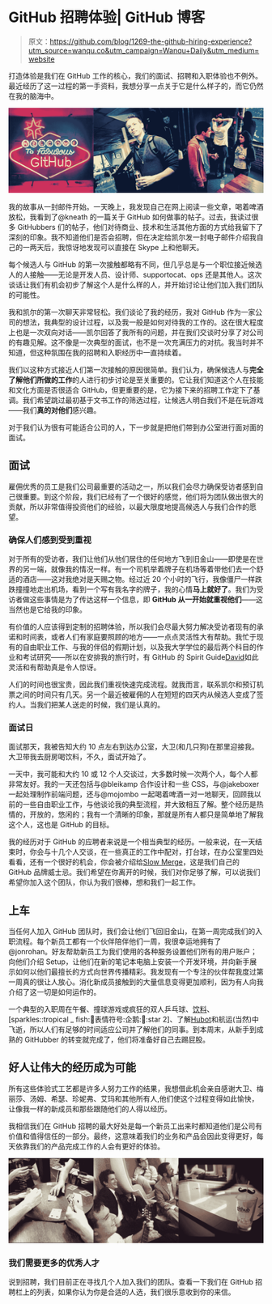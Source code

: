 # GitHub 招聘体验| GitHub 博客

> 原文：<https://github.com/blog/1269-the-github-hiring-experience?utm_source=wanqu.co&utm_campaign=Wanqu+Daily&utm_medium=website>

<main role="main" id="post-31217" class="col-12 col-lg-7 post__content col-md-8 post-31217 post type-post status-publish format-standard hentry category-engineering">

打造体验是我们在 GitHub 工作的核心，我们的面试、招聘和入职体验也不例外。最近经历了这一过程的第一手资料，我想分享一点关于它是什么样子的，而它仍然在我的脑海中。

![Welcome to GitHub](img/d81d1b1ae5bf18a78f4fcb90b1bd2f06.png)

我的故事从一封邮件开始。一天晚上，我发现自己在网上阅读一些文章，喝着啤酒放松，我看到了@kneath 的一篇关于 GitHub 如何做事的帖子。过去，我读过很多 GitHubbers 们的帖子，他们对待商业、技术和生活其他方面的方式给我留下了深刻的印象。我不知道他们是否会招聘，但在决定给凯尔发一封电子邮件介绍我自己的一两天后，我惊讶地发现可以直接在 Skype 上和他聊天。

每个候选人与 GitHub 的第一次接触都略有不同，但几乎总是与一个职位接近候选人的人接触——无论是开发人员、设计师、supportocat、ops 还是其他人。这次谈话让我们有机会初步了解这个人是什么样的人，并开始讨论让他们加入我们团队的可能性。

我和凯尔的第一次聊天非常轻松。我们谈论了我的经历，我对 GitHub 作为一家公司的想法，我典型的设计过程，以及我一般是如何对待我的工作的。这在很大程度上也是一次双向对话——凯尔回答了我所有的问题，并在我们交谈时分享了对公司的有趣见解。这不像是一次典型的面试，也不是一次充满压力的对抗。我当时并不知道，但这种氛围在我的招聘和入职经历中一直持续着。

我们以这种方式接近人们第一次接触的原因很简单。我们认为，确保候选人与**完全了解他们所做的工作**的人进行初步讨论是至关重要的。它让我们知道这个人在技能和文化方面是否很适合 GitHub，但更重要的是，它为接下来的招聘工作定下了基调。我们希望跳过最初基于文书工作的筛选过程，让候选人明白我们不是在玩游戏——我们**真的对他们**感兴趣。

对于我们认为很有可能适合公司的人，下一步就是把他们带到办公室进行面对面的面试。

## 面试

雇佣优秀的员工是我们公司最重要的活动之一，所以我们会尽力确保受访者感到自己很重要。到这个阶段，我们已经有了一个很好的感觉，他们将为团队做出很大的贡献，所以非常值得投资他们的经验，以最大限度地提高候选人与我们合作的愿望。

### 确保人们感到受到重视

对于所有的受访者，我们让他们从他们居住的任何地方飞到旧金山——即使是在世界的另一端，就像我的情况一样。有一个司机举着牌子在机场等着带他们去一个舒适的酒店——这对我绝对是天赐之物。经过近 20 个小时的飞行，我像僵尸一样跌跌撞撞地走出机场，看到一个写有我名字的牌子，我的心情**马上就好了**。我们为受访者做这些事情是为了传达这样一个信息，即 **GitHub 从一开始就重视他们**——这当然也是它给我的印象。

有价值的人应该得到定制的招聘体验，所以我们会尽最大努力解决受访者现有的承诺和时间表，或者人们有家庭要照顾的地方——一点点灵活性大有帮助。我忙于现有的自由职业工作、与我的伴侣的假期计划，以及我大学学位的最后两个科目的作业和考试研究——所以在安排我的旅行时，有 GitHub 的 Spirit Guide[David](https://github.com/newmerator)如此灵活和有帮助真是令人惊讶。

人们的时间也很宝贵，因此我们重视快速完成流程。就我而言，联系凯尔和预订机票之间的时间只有几天。另一个最近被雇佣的人在短短的四天内从候选人变成了签约人。当我们把某人送走的时候，我们是认真的。

### 面试日

面试那天，我被告知大约 10 点左右到达办公室，大卫(和几只狗)在那里迎接我。大卫带我去厨房喝饮料，不久，面试开始了。

一天中，我可能和大约 10 或 12 个人交谈过，大多数时候一次两个人，每个人都非常友好。我的一天还包括与@bleikamp 合作设计和一些 CSS，与@jakeboxer 一起处理制作前端问题，还与@mojombo 一起喝着啤酒一对一地聊天，回顾我以前的一些自由职业工作，与他谈论我的典型流程，并大致相互了解。整个经历是热情的，开放的，悠闲的；我有一个清晰的印象，那就是所有人都只是简单地了解我这个人，这也是 GitHub 的目标。

我的经历对于 GitHub 的应聘者来说是一个相当典型的经历。一般来说，在一天结束时，你会与十几个人交谈，在一些真正的工作中配对，打台球，在办公室里四处看看，还有一个很好的机会，你会被介绍给[Slow Merge](http://f.cl.ly/items/1J2U150d3A2p1z371T07/Image%202012.09.20%203:15:01%20PM.png)，这是我们自己的 GitHub 品牌威士忌。我们希望在你离开的时候，我们对你足够了解，可以说我们希望你加入这个团队，你认为我们很棒，想和我们一起工作。

## 上车

当任何人加入 GitHub 团队时，我们会让他们飞回旧金山，在第一周完成我们的入职流程。每个新员工都有一个伙伴陪伴他们一周，我很幸运地拥有了@jonrohan。好友帮助新员工为我们使用的各种服务设置他们所有的用户账户；向他们介绍 Setup，让他们在新的笔记本电脑上安装一个开发环境，并向新手展示如何以他们最擅长的方式向世界传播精彩。我发现有一个专注的伙伴帮我度过第一周真的很让人放心。消化新成员接触到的大量信息变得更加顺利，因为有人向我介绍了这一切是如何运作的。

一个典型的入职周在午餐、撞球游戏或疯狂的双人乒乓球、[饮料](http://i.imgur.com/TtYVO.gif)、[sparkles::tropical _ fish::cherries:表情符号:企鹅::strawberry::star 2]、了解[Hubot](http://hubot.github.com/)和航运(当然)中飞逝，所以人们有足够的时间适应公司并了解他们的同事。到本周末，从新手到成熟的 GitHubber 的转变就完成了，他们将准备好自己去踢屁股。

## 好人让伟大的经历成为可能

所有这些体验式工艺都是许多人努力工作的结果，我想借此机会亲自感谢大卫、梅丽莎、汤姆、希瑟、珍妮弗、艾玛和其他所有人,他们使这个过程变得如此愉快，让像我一样的新成员和那些跟随他们的人得以经历。

我相信我们在 GitHub 招聘的最大好处是每一个新员工出来时都知道他们是公司有价值和值得信任的一部分。最终，这意味着我们的业务和产品会因此变得更好，每天依靠我们的产品完成工作的人会有更好的体验。

![GitHubbers hard at work](img/91d5a7ac4a3cf2ab36ebf1d8a38c6419.png)

### 我们需要更多的优秀人才

说到招聘，我们目前正在寻找几个人加入我们的团队。查看一下我们在 GitHub 招聘栏上的列表，如果你认为你是合适的人选，我们很乐意收到你的来信。

</main>